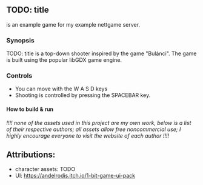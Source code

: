 ## TODO: title

is an example game for my example nettgame server.

### Synopsis

TODO: title is a top-down shooter inspired by the game "Bulánci".
The game is built using the popular libGDX game engine.

### Controls

- You can move with the W A S D keys 
- Shooting is controlled by pressing the SPACEBAR key.

#### How to build & run



*!!!! none of the assets used in this project are my own work,
below is a list of their respective authors; 
all assets allow free noncommercial use; I highly encourage everyone to 
visit the website of each author !!!!*

## Attributions:
- character assets: TODO
- UI: <https://andelrodis.itch.io/1-bit-game-ui-pack>
